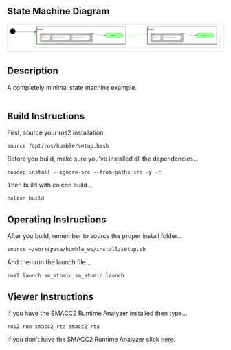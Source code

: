  <h2>State Machine Diagram</h2>

 ![sm_atomic](docs/SmAtomic_2021-10-18_93942.svg)

 <h2>Description</h2> A completely minimal state machine example.<br></br>

 <h2>Build Instructions</h2>

First, source your ros2 installation.
```
source /opt/ros/humble/setup.bash
```

Before you build, make sure you've installed all the dependencies...

```
rosdep install --ignore-src --from-paths src -y -r
```

Then build with colcon build...

```
colcon build
```
<h2>Operating Instructions</h2>
After you build, remember to source the proper install folder...

```
source ~/workspace/humble_ws/install/setup.sh
```

And then run the launch file...

```
ros2 launch sm_atomic sm_atomic.launch
```

 <h2>Viewer Instructions</h2>
If you have the SMACC2 Runtime Analyzer installed then type...

```
ros2 run smacc2_rta smacc2_rta
```

If you don't have the SMACC2 Runtime Analyzer click <a href="https://robosoft.ai/product-category/smacc2-runtime-analyzer/">here</a>.
